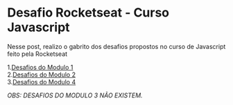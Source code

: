 # Desafio  Rocketseat - Curso Javascript
 Nesse post, realizo o gabrito dos desafios propostos no curso de Javascript feito pela Rocketseat
 
 1.[Desafios do Modulo 1](https://skylab.rocketseat.com.br/api/files/1566498717618.pdf) <br/>
 2.[Desafios do Modulo 2](https://skylab.rocketseat.com.br/api/files/1566499161406.pdf )<br/>
 3.[Desafios do Modulo 4](https://skylab.rocketseat.com.br/api/files/1566499182493.pdf)
 
 *OBS: DESAFIOS DO MODULO 3 NÃO EXISTEM.*
